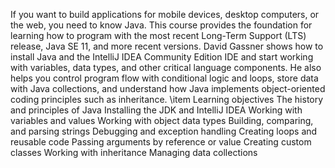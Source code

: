 If you want to build applications for mobile devices, desktop computers, or the web, you need to know Java. This course provides the foundation for learning how to program with the most recent Long-Term Support (LTS) release, Java SE 11, and more recent versions. David Gassner shows how to install Java and the IntelliJ IDEA Community Edition IDE and start working with variables, data types, and other critical language components. He also helps you control program flow with conditional logic and loops, store data with Java collections, and understand how Java implements object-oriented coding principles such as inheritance.
\item 
Learning objectives
The history and principles of Java
Installing the JDK and IntelliJ IDEA
Working with variables and values
Working with object data types
Building, comparing, and parsing strings
Debugging and exception handling
Creating loops and reusable code
Passing arguments by reference or value
Creating custom classes
Working with inheritance
Managing data collections
